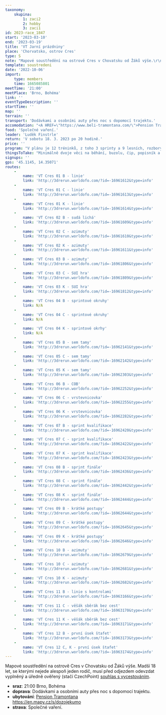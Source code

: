 ```yaml
---
taxonomy:
    skupina:
        1: zaci2
        2: hobby
        3: zaci1
id: 2023-race_1847
start: '2023-03-10'
end: '2023-03-19'
title: 'VT Jarní prázdniny'
place: 'Chorvatsko, ostrov Cres'
type: S
note: "Mapové soustředění na ostrově Cres v Chovatsku od Žáků výše.\r\nMadší 18 let, se kterými nejede alespoň jeden rodič, musí před odjezdem odevzdat vyplněný a úředně ověřený (stačí CzechPoint) [souhlas s vycestováním](https://docs.google.com/document/d/1mWcE0mI7dz-dG8T_XUkRK59-T8x5n21B/edit?usp=share_link&ouid=102384149692888729727&rtpof=true&sd=true)."
template: soustredeni
date: '2022-10-06'
import:
    type: members
    time: 1665085801
meetTime: '21:00'
meetPlace: 'Brno, Bohéma'
link: ''
eventTypeDescription: ''
startTime: ''
map: ''
terrain: ''
transport: 'Dodávkami a osobními auty přes noc s dopomocí trajektu.'
accomodation: "<A HREF=\"https://www.beli-tramontana.com/\">Pension Tramontana</A><BR>\r\n<A HREF=\"https://en.mapy.cz/s/dozojekumo\">https://en.mapy.cz/s/dozojekumo</A>"
food: 'Společné vaření.'
leader: 'Luděk Finstrle'
return: 'V sobotu 18. 3. 2023 po 20 hodině.'
price: ''
program: "V plánu je 12 tréninků, z toho 3 sprinty a 9 lesních, rozbory, přednášky, hry, výlety a další.\r\n\r\n[Odkaz](https://mapy.cz/s/gojutemoga) na mapy s místy parkování a startu u sprintů: https://mapy.cz/s/gojutemoga \r\n\r\n| Den | Mapa | Typ | Cesta | \r\n|-----|------|-----|-----|\r\n| 11.3. dopo | Tramuntana | linie | |\r\n| 11.3. odpo | Rosuja | sudá/lichá, azimuty | |\r\n| 12.3. dopo | Cres maslinici | azimuty, SUI hra | |\r\n| 12.3. odpo | Cres | sprintové okruhy | https://mapy.cz/s/rezuzeduso |\r\n| 13.3. | výlet | | |\r\n| 14.3. dopo | Tramuntana | sem/tamy | |\r\n| 14.3. odpo | Srednji | cob, vrstevnicovka | |\r\n| 15.3. dopo | Veli Lošinj | KO kvalifikace | https://mapy.cz/s/nadavobaku |\r\n| 15.3. odpo | Mali Lošinj | KO finále (uvidíme, jak to půjde) | https://mapy.cz/s/dekuvegajo |\r\n| 16.3. | výlet | | |\r\n| 17.3. dopo | Rosuja | krátké postupy | |\r\n| 17.3. odpo | Tramuntana | azimuty | |\r\n| 18.3. dopo | Temni vrh | linie s kontrolami, věšák sběrák | |\r\n| 18.3. odpo | Wöllersdorf |1. úsek štafet | |"
thingsToTake: "Minimálně dvoje věci na běhání, buzolu, čip, popisník a pokud máte, hodinky s GPS, ať můžeme dělat rozbory.\r\nDále společenské hry a dobrou náladu.\r\nČekáme počasí nad 15 stupňů, ale pár teplých věcí se vždy hodí."
signups: ''
gps: '45.1145, 14.35071'
routes:
    -
        name: 'VT Cres 01 B - linie'
        link: 'http://3drerun.worldofo.com/?id=-16961612&type=info'
    -
        name: 'VT Cres 01 C - linie'
        link: 'http://3drerun.worldofo.com/?id=-16961613&type=info'
    -
        name: 'VT Cres 01 K - linie'
        link: 'http://3drerun.worldofo.com/?id=-16961614&type=info'
    -
        name: 'VT Cres 02 B - sudá lichá'
        link: 'http://3drerun.worldofo.com/?id=-16961609&type=info'
    -
        name: 'VT Cres 02 C - azimuty'
        link: 'http://3drerun.worldofo.com/?id=-16961610&type=info'
    -
        name: 'VT Cres 02 K - azimuty'
        link: 'http://3drerun.worldofo.com/?id=-16961611&type=info'
    -
        name: 'VT Cres 03 B - azimuty'
        link: 'http://3drerun.worldofo.com/?id=-16961806&type=info'
    -
        name: 'VT Cres 03 C - SUI hra'
        link: 'http://3drerun.worldofo.com/?id=-16961809&type=info'
    -
        name: 'VT Cres 03 K - SUI hra'
        link: 'http://3drerun.worldofo.com/?id=-16961812&type=info'
    -
        name: 'VT Cres 04 B - sprintové okruhy'
        link: N/A
    -
        name: 'VT Cres 04 C - sprintové okruhy'
        link: N/A
    -
        name: 'VT Cres 04 K - sprintové okrhy'
        link: N/A
    -
        name: 'VT Cres 05 B - sem tamy'
        link: 'http://3drerun.worldofo.com/?id=-16962141&type=info'
    -
        name: 'VT Cres 05 C - sem tamy'
        link: 'http://3drerun.worldofo.com/?id=-16962142&type=info'
    -
        name: 'VT Cres 05 K - sem tamy'
        link: 'http://3drerun.worldofo.com/?id=-16962303&type=info'
    -
        name: 'VT Cres 06 B - COB'
        link: 'http://3drerun.worldofo.com/?id=-16962252&type=info'
    -
        name: 'VT Cres 06 C - vrstevnicovka'
        link: 'http://3drerun.worldofo.com/?id=-16962255&type=info'
    -
        name: 'VT Cres 06 K - vrstevnicovka'
        link: 'http://3drerun.worldofo.com/?id=-16962282&type=info'
    -
        name: 'VT Cres 07 B - sprint kvalifikace'
        link: 'http://3drerun.worldofo.com/?id=-16962420&type=info'
    -
        name: 'VT Cres 07 C - sprint kvalifikace'
        link: 'http://3drerun.worldofo.com/?id=-16962422&type=info'
    -
        name: 'VT Cres 07 K - sprint kvalifikace'
        link: 'http://3drerun.worldofo.com/?id=-16962423&type=info'
    -
        name: 'VT Cres 08 B - sprint finále'
        link: 'http://3drerun.worldofo.com/?id=-16962436&type=info'
    -
        name: 'VT Cres 08 C - sprint finále'
        link: 'http://3drerun.worldofo.com/?id=-16962442&type=info'
    -
        name: 'VT Cres 08 K - sprint finále'
        link: 'http://3drerun.worldofo.com/?id=-16962444&type=info'
    -
        name: 'VT Cres 09 B - krátké postupy'
        link: 'http://3drerun.worldofo.com/?id=-16962644&type=info'
    -
        name: 'VT Cres 09 C - krátké postupy'
        link: 'http://3drerun.worldofo.com/?id=-16962645&type=info'
    -
        name: 'VT Cres 09 K - krátké postupy'
        link: 'http://3drerun.worldofo.com/?id=-16962646&type=info'
    -
        name: 'VT Cres 10 B - azimuty'
        link: 'http://3drerun.worldofo.com/?id=-16962679&type=info'
    -
        name: 'VT Cres 10 C - azimuty'
        link: 'http://3drerun.worldofo.com/?id=-16962681&type=info'
    -
        name: 'VT Cres 10 K - azimuty'
        link: 'http://3drerun.worldofo.com/?id=-16962682&type=info'
    -
        name: 'VT Cres 11 B - linie s kontrolami'
        link: 'http://3drerun.worldofo.com/?id=-16963166&type=info'
    -
        name: 'VT Cres 11 C - věšák sběrák bez cest'
        link: 'http://3drerun.worldofo.com/?id=-16963170&type=info'
    -
        name: 'VT Cres 11 K - věšák sběrák bez cest'
        link: 'http://3drerun.worldofo.com/?id=-16963171&type=info'
    -
        name: 'VT Cres 12 B - první úsek štafet'
        link: 'http://3drerun.worldofo.com/?id=-16963173&type=info'
    -
        name: 'VT Cres 12 C, K - první úsek štafet'
        link: 'http://3drerun.worldofo.com/?id=-16963174&type=info'
---
```


Mapové soustředění na ostrově Cres v Chovatsku od Žáků výše.
Madší 18 let, se kterými nejede alespoň jeden rodič, musí před odjezdem odevzdat vyplněný a úředně ověřený (stačí CzechPoint) [souhlas s vycestováním](https://docs.google.com/document/d/1mWcE0mI7dz-dG8T_XUkRK59-T8x5n21B/edit?usp=share_link&ouid=102384149692888729727&rtpof=true&sd=true).
* **sraz**: 21:00 Brno, Bohéma
* **doprava**: Dodávkami a osobními auty přes noc s dopomocí trajektu.
* **ubytování**: <A HREF="https://www.beli-tramontana.com/">Pension Tramontana</A><BR>
<A HREF="https://en.mapy.cz/s/dozojekumo">https://en.mapy.cz/s/dozojekumo</A>
* **strava**: Společné vaření.
